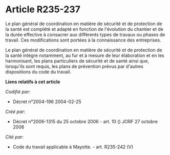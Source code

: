 # Article R235-237

Le plan général de coordination en matière de sécurité et de protection de la santé est complété et adapté en fonction de
l'évolution du chantier et de la durée effective à consacrer aux différents types de travaux ou phases de travail. Ces
modifications sont portées à la connaissance des entreprises.

Le plan général de coordination en matière de sécurité et de protection de la santé intègre notamment, au fur et à mesure de
leur élaboration et en les harmonisant, les plans particuliers de sécurité et de santé ainsi que, lorsqu'ils sont requis, les
plans de prévention prévus par d'autres dispositions du code du travail.

**Liens relatifs à cet article**

_Codifié par_:

  - Décret n°2004-196 2004-02-25

_Créé par_:

  - Décret n°2006-1315 du 25 octobre 2006 - art. 10 () JORF 27 octobre 2006

_Cité par_:

  - Code du travail applicable à Mayotte. - art. R235-242 (V)
